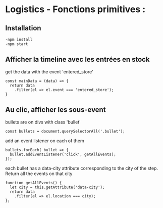 # Logistics - Fonctions primitives :

## Installation
```
-npm install
-npm start
```

## Afficher la timeline avec les entrées en stock

get the data with the event 'entered_store'
```
const mainData = (data) => {
  return data
    .filter(el => el.event === 'entered_store');
}
```

## Au clic, afficher les sous-event

bullets are on divs with class 'bullet'
```
const bullets = document.querySelectorAll('.bullet');
```

add an event listener on each of them 
```
bullets.forEach( bullet => {
  bullet.addEventListener('click', getAllEvents);
});
```

each bullet has a data-city attribute corresponding to the city of the step. Return all the events on that city
```
function getAllEvents() {
  let city = this.getAttribute('data-city');
  return data
    .filter(el => el.location === city);
};
```